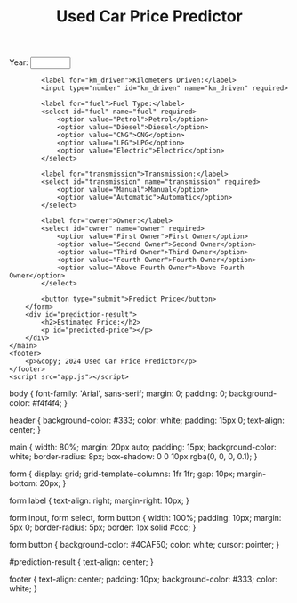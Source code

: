 <!DOCTYPE html>
<html lang="en">
<head>
    <meta charset="UTF-8">
    <title>Used Car Price Predictor</title>
    <link rel="stylesheet" href="style.css">
</head>
<body>
    <header>
        <h1>Used Car Price Predictor</h1>
    </header>
    <main>
        <form id="price-prediction-form">
            <label for="year">Year:</label>
            <input type="number" id="year" name="year" min="1990" max="2022" required>

            <label for="km_driven">Kilometers Driven:</label>
            <input type="number" id="km_driven" name="km_driven" required>

            <label for="fuel">Fuel Type:</label>
            <select id="fuel" name="fuel" required>
                <option value="Petrol">Petrol</option>
                <option value="Diesel">Diesel</option>
                <option value="CNG">CNG</option>
                <option value="LPG">LPG</option>
                <option value="Electric">Electric</option>
            </select>

            <label for="transmission">Transmission:</label>
            <select id="transmission" name="transmission" required>
                <option value="Manual">Manual</option>
                <option value="Automatic">Automatic</option>
            </select>

            <label for="owner">Owner:</label>
            <select id="owner" name="owner" required>
                <option value="First Owner">First Owner</option>
                <option value="Second Owner">Second Owner</option>
                <option value="Third Owner">Third Owner</option>
                <option value="Fourth Owner">Fourth Owner</option>
                <option value="Above Fourth Owner">Above Fourth Owner</option>
            </select>

            <button type="submit">Predict Price</button>
        </form>
        <div id="prediction-result">
            <h2>Estimated Price:</h2>
            <p id="predicted-price"></p>
        </div>
    </main>
    <footer>
        <p>&copy; 2024 Used Car Price Predictor</p>
    </footer>
    <script src="app.js"></script>
</body>
</html>

body {
    font-family: 'Arial', sans-serif;
    margin: 0;
    padding: 0;
    background-color: #f4f4f4;
}

header {
    background-color: #333;
    color: white;
    padding: 15px 0;
    text-align: center;
}

main {
    width: 80%;
    margin: 20px auto;
    padding: 15px;
    background-color: white;
    border-radius: 8px;
    box-shadow: 0 0 10px rgba(0, 0, 0, 0.1);
}

form {
    display: grid;
    grid-template-columns: 1fr 1fr;
    gap: 10px;
    margin-bottom: 20px;
}

form label {
    text-align: right;
    margin-right: 10px;
}

form input, form select, form button {
    width: 100%;
    padding: 10px;
    margin: 5px 0;
    border-radius: 5px;
    border: 1px solid #ccc;
}

form button {
    background-color: #4CAF50;
    color: white;
    cursor: pointer;
}

#prediction-result {
    text-align: center;
}

footer {
    text-align: center;
    padding: 10px;
    background-color: #333;
    color: white;
}


